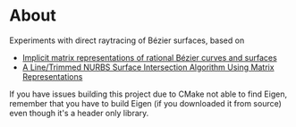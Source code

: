 # About
Experiments with direct raytracing of Bézier surfaces, based on

- [Implicit matrix representations of rational Bézier curves and surfaces](https://hal.inria.fr/hal-00847802/document)
- [A Line/Trimmed NURBS Surface Intersection Algorithm Using Matrix Representations](http://hal.cirad.fr/INRIASO/hal-01268109v1)

If you have issues building this project due to CMake not able to find Eigen, remember that you have to build Eigen (if you downloaded it from source) even though it's a header only library.
